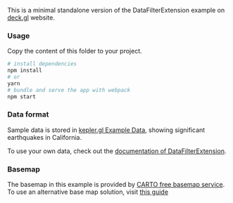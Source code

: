 This is a minimal standalone version of the DataFilterExtension example
on [deck.gl](http://deck.gl) website.

### Usage

Copy the content of this folder to your project. 

```bash
# install dependencies
npm install
# or
yarn
# bundle and serve the app with webpack
npm start
```

### Data format

Sample data is stored in [kepler.gl Example Data](https://raw.githubusercontent.com/uber-web/kepler.gl-data/master/earthquakes/), showing significant earthquakes in California.

To use your own data, check out
the [documentation of DataFilterExtension](../../../docs/api-reference/extensions/data-filter-extension.md).

### Basemap

The basemap in this example is provided by [CARTO free basemap service](https://carto.com/basemaps). To use an alternative base map solution, visit [this guide](https://deck.gl/docs/get-started/using-with-map#display-maps-without-a-mapbox-token)

